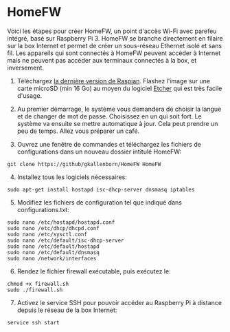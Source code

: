 # HomeFW

Voici les étapes pour créer HomeFW, un point d'accès Wi-Fi avec parefeu intégré, basé sur Raspberry Pi 3. HomeFW se branche directement en filaire sur la box Internet et permet de créer un sous-réseau Ethernet isolé et sans fil. Les appareils qui sont connectés à HomeFW peuvent accéder à Internet mais ne peuvent pas accéder aux terminaux connectés à la box, et inversement. 
1) Téléchargez [la dernière version de Raspian](https://www.raspberrypi.org/downloads/). Flashez l'image sur une carte microSD (min 16 Go) au moyen du logiciel [Etcher](https://etcher.io) qui est très facile d'usage.  

2) Au premier démarrage, le système vous demandera de choisir la langue et de changer de mot de passe. Choisissez en un qui soit fort. Le système va ensuite se mettre automatique à jour. Cela peut prendre un peu de temps. Allez vous préparer un café.

3) Ouvrez une fenêtre de commandes et téléchargez les fichiers de configurations dans un nouveau dossier intitulé HomeFW:

`git clone https://github/gkallenborn/HomeFW HomeFW`

4) Installez tous les logiciels nécessaires:
  
`sudo apt-get install hostapd isc-dhcp-server dnsmasq iptables`

5) Modifiez les fichiers de configuration tel que indiqué dans configurations.txt:

```
sudo nano /etc/hostapd/hostapd.conf
sudo nano /etc/dhcp/dhcpd.conf
sudo nano /etc/sysctl.conf
sudo nano /etc/default/isc-dhcp-server
sudo nano /etc/default/hostapd
sudo nano /etc/default/dnsmasq
sudo nano /network/interfaces
```

6) Rendez le fichier firewall exécutable, puis exécutez le:

```
chmod +x firewall.sh
sudo ./firewall.sh
```

7) Activez le service SSH pour pouvoir accéder au Raspberry Pi à distance depuis le réseau de la box Internet:

`service ssh start`

